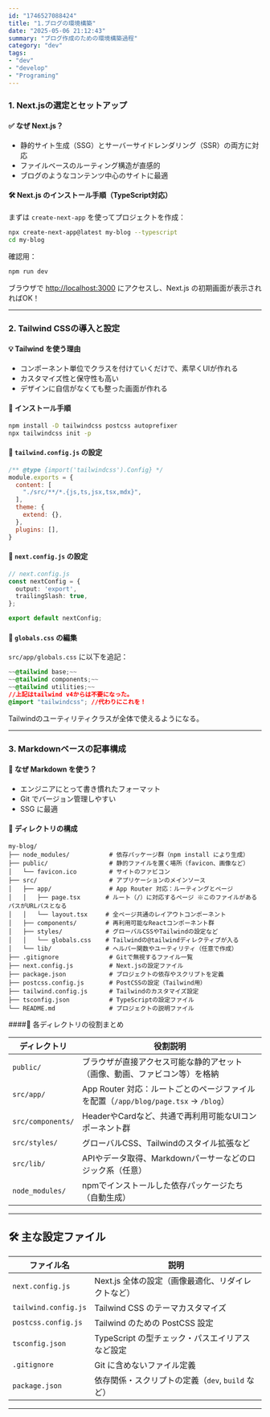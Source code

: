 ```yaml
---
id: "1746527088424"
title: "1.ブログの環境構築"
date: "2025-05-06 21:12:43"
summary: "ブログ作成のための環境構築過程"
category: "dev"
tags:
- "dev"
- "develop"
- "Programing"
---
```









### 1. Next.jsの選定とセットアップ

#### ✅ なぜ Next.js？

- 静的サイト生成（SSG）とサーバーサイドレンダリング（SSR）の両方に対応  
- ファイルベースのルーティング構造が直感的  
- ブログのようなコンテンツ中心のサイトに最適

#### 🛠 Next.js のインストール手順（TypeScript対応）

まずは `create-next-app` を使ってプロジェクトを作成：

```bash
npx create-next-app@latest my-blog --typescript
cd my-blog
```

確認用：

```bash
npm run dev
```

ブラウザで [http://localhost:3000](http://localhost:3000) にアクセスし、Next.js の初期画面が表示されればOK！

---

### 2. Tailwind CSSの導入と設定

#### 💡 Tailwind を使う理由

- コンポーネント単位でクラスを付けていくだけで、素早くUIが作れる  
- カスタマイズ性と保守性も高い  
- デザインに自信がなくても整った画面が作れる

#### 🧵 インストール手順

```bash
npm install -D tailwindcss postcss autoprefixer
npx tailwindcss init -p
```

#### 🔧 `tailwind.config.js` の設定

```js
/** @type {import('tailwindcss').Config} */
module.exports = {
  content: [
    "./src/**/*.{js,ts,jsx,tsx,mdx}",
  ],
  theme: {
    extend: {},
  },
  plugins: [],
}
```

#### 🔧 `next.config.js` の設定
```ts
// next.config.js
const nextConfig = {
  output: 'export',
  trailingSlash: true,
};

export default nextConfig;
```

#### 📄 `globals.css` の編集

`src/app/globals.css` に以下を追記：

```css
~~@tailwind base;~~
~~@tailwind components;~~
~~@tailwind utilities;~~
//上記はtailwind v4からは不要になった。
@import "tailwindcss"; //代わりにこれを！
```

Tailwindのユーティリティクラスが全体で使えるようになる。

---

### 3. Markdownベースの記事構成

#### 📝 なぜ Markdown を使う？

- エンジニアにとって書き慣れたフォーマット  
- Git でバージョン管理しやすい  
- SSG に最適

#### 📁 ディレクトリの構成

```
my-blog/
├── node_modules/           # 依存パッケージ群（npm install により生成）
├── public/                 # 静的ファイルを置く場所（favicon、画像など）
│   └── favicon.ico         # サイトのファビコン
├── src/                    # アプリケーションのメインソース
│   ├── app/                # App Router 対応：ルーティングとページ
│   │   ├── page.tsx       # ルート（/）に対応するページ ※このファイルがあるパスがURLパスとなる
│   │   └── layout.tsx     # 全ページ共通のレイアウトコンポーネント
│   ├── components/        # 再利用可能なReactコンポーネント群
│   ├── styles/            # グローバルCSSやTailwindの設定など
│   │   └── globals.css    # Tailwindの@tailwindディレクティブが入る
│   └── lib/               # ヘルパー関数やユーティリティ（任意で作成）
├── .gitignore              # Gitで無視するファイル一覧
├── next.config.js          # Next.jsの設定ファイル
├── package.json            # プロジェクトの依存やスクリプトを定義
├── postcss.config.js       # PostCSSの設定（Tailwind用）
├── tailwind.config.js      # Tailwindのカスタマイズ設定
├── tsconfig.json           # TypeScriptの設定ファイル
└── README.md               # プロジェクトの説明ファイル 
```

  
####📂 各ディレクトリの役割まとめ

| ディレクトリ         | 役割説明 |
|----------------------|----------|
| `public/`            | ブラウザが直接アクセス可能な静的アセット（画像、動画、ファビコン等）を格納 |
| `src/app/`           | App Router 対応：ルートごとのページファイルを配置（`/app/blog/page.tsx` → `/blog`） |
| `src/components/`    | HeaderやCardなど、共通で再利用可能なUIコンポーネント群 |
| `src/styles/`        | グローバルCSS、Tailwindのスタイル拡張など |
| `src/lib/`           | APIやデータ取得、Markdownパーサーなどのロジック系（任意） |
| `node_modules/`      | npmでインストールした依存パッケージたち（自動生成） |

---

## 🛠 主な設定ファイル

| ファイル名              | 説明 |
|-------------------------|------|
| `next.config.js`        | Next.js 全体の設定（画像最適化、リダイレクトなど） |
| `tailwind.config.js`    | Tailwind CSS のテーマカスタマイズ |
| `postcss.config.js`     | Tailwind のための PostCSS 設定 |
| `tsconfig.json`         | TypeScript の型チェック・パスエイリアスなど設定 |
| `.gitignore`            | Git に含めないファイル定義 |
| `package.json`          | 依存関係・スクリプトの定義（`dev`, `build` など） |

---


